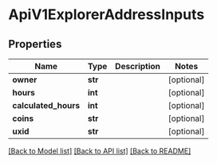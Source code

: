 # ApiV1ExplorerAddressInputs

## Properties
Name | Type | Description | Notes
------------ | ------------- | ------------- | -------------
**owner** | **str** |  | [optional] 
**hours** | **int** |  | [optional] 
**calculated_hours** | **int** |  | [optional] 
**coins** | **str** |  | [optional] 
**uxid** | **str** |  | [optional] 

[[Back to Model list]](../README.md#documentation-for-models) [[Back to API list]](../README.md#documentation-for-api-endpoints) [[Back to README]](../README.md)


